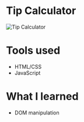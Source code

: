 # Tip Calculator

![Tip Calculator]()

# Tools used

* HTML/CSS
* JavaScript

# What I learned

* DOM manipulation
